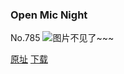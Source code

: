 ### Open Mic Night
No.785
![图片不见了~~~](https://imgs.xkcd.com/comics/open_mic_night.png)

[原址](https://xkcd.com//785) [下载](https://imgs.xkcd.com/comics/open_mic_night.png)

